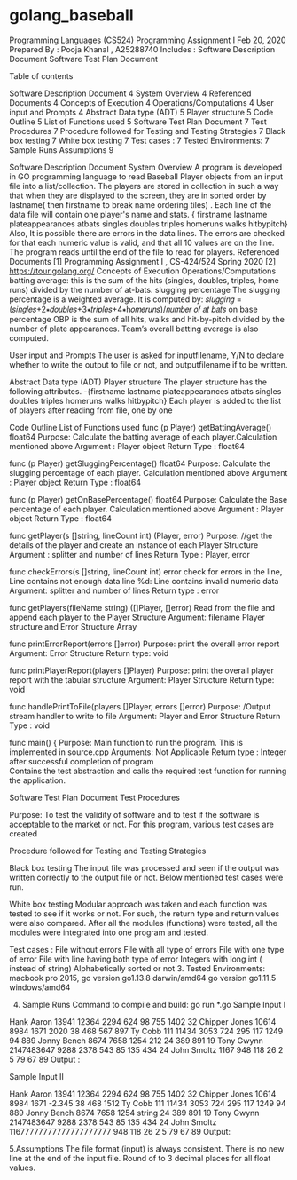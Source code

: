 # golang_baseball

Programming Languages (CS524) 
Programming Assignment I
Feb 20, 2020 
Prepared By : Pooja Khanal , A25288740
Includes : 
Software Description Document
Software Test Plan Document 














Table of contents 

Software Description Document	4
System Overview	4
Referenced Documents	4
Concepts of Execution	4
Operations/Computations	4
User input and Prompts	4
Abstract Data type (ADT)	5
Player structure	5
Code Outline	5
List of Functions used	5
Software Test Plan Document	7
    Test Procedures	7
Procedure followed for Testing and Testing Strategies	7
Black box testing	7
White box testing	7
Test cases :	7
Tested Environments:	7
       Sample Runs
       Assumptions	9

Software Description Document 
System Overview 
A program is developed in GO programming language to read Baseball Player objects from an input file into a list/collection. The players are stored in collection in such a way that when they are displayed to the screen, they are in sorted order by lastname( then firstname to break name ordering tiles) . Each line of the data file will contain one player's name and stats.
{ firstname lastname plateappearances atbats singles doubles triples homeruns walks hitbypitch} 
Also, It is possible there are errors in the data lines. The errors are checked for that each numeric value is valid, and that all 10 values are on the line. The program reads until the end of the file to read for players.
Referenced Documents 
[1] Programming Assignment I , CS-424/524 Spring 2020 
[2] https://tour.golang.org/
 Concepts of Execution 
Operations/Computations
batting average: this is the sum of the hits (singles, doubles, triples, home runs) divided by the number of at-bats.
slugging percentage The slugging percentage is a weighted average. It is computed by:
𝑠𝑙𝑢𝑔𝑔𝑖𝑛𝑔 = (𝑠𝑖𝑛𝑔𝑙𝑒𝑠+2∗𝑑𝑜𝑢𝑏𝑙𝑒𝑠+3∗𝑡𝑟𝑖𝑝𝑙𝑒𝑠+4∗h𝑜𝑚𝑒𝑟𝑢𝑛𝑠)/𝑛𝑢𝑚𝑏𝑒𝑟 𝑜𝑓 𝑎𝑡 𝑏𝑎𝑡𝑠
on base percentage OBP is the sum of all hits, walks and hit-by-pitch divided by the number of plate appearances.
Team’s overall batting average is also computed.


User input and Prompts
The user is asked for inputfilename, Y/N to declare whether to write the output to file or not, and outputfilename if to be written. 
							
Abstract Data type (ADT)
Player structure
The player structure has the following attributes. 
-{firstname lastname plateappearances atbats singles doubles triples homeruns walks hitbypitch} 
Each player is added to the list of players after reading from file, one by one 


Code Outline
List of Functions used
func (p Player) getBattingAverage() float64
Purpose: Calculate the batting average of each player.Calculation mentioned above 
Argument : Player object 
Return Type : float64


func (p Player) getSluggingPercentage() float64
Purpose: Calculate the slugging percentage of each player. Calculation mentioned above
Argument : Player object 
Return Type : float64


func (p Player) getOnBasePercentage() float64
Purpose: Calculate the Base percentage of each player. Calculation mentioned above
Argument : Player object 
Return Type : float64


func getPlayer(s []string, lineCount int) (Player, error)
Purpose: //get the details of the player and create an instance of each Player Structure
Argument : splitter and number of lines 
Return Type : Player, error


func checkErrors(s []string, lineCount int) error
check for errors in the line,
Line contains not enough data
line %d: Line contains invalid numeric data
Argument: splitter and number of lines 
Return type : error


func getPlayers(fileName string) ([]Player, []error)
Read from the file and append each player to the Player Structure
Argument: filename
Player structure and Error Structure Array


func printErrorReport(errors []error)
Purpose: print the overall error report
Argument: Error Structure 
Return type: void


func printPlayerReport(players []Player)
Purpose: print the overall player report with the tabular structure
Argument: Player Structure
Return type: void


func handlePrintToFile(players []Player, errors []error)
Purpose: /Output stream handler to write to file
Argument: Player and Error Structure
Return Type : void


func main() {
Purpose: Main function to run the program. This is implemented in source.cpp
Arguments: Not Applicable 
Return type : Integer after successful completion of program  
Contains the test abstraction and calls the required test function for running the application. 





Software Test Plan Document
Test Procedures


Purpose: To test the validity of software and to test if the software is acceptable to the market or not. For this program, various test cases are created 


Procedure followed for Testing and Testing Strategies 


Black box testing
The input file was processed and seen if the output was written correctly to the output file or not. 
Below mentioned test cases were run.


White box testing 
Modular approach was taken and each function was tested to see if it works or not. For such, the return type and return values were also compared. 
After all the modules (functions) were tested, all the modules were integrated into one program and tested.
 
Test cases : 
File without errors 
File with all type of errors 
File with one type of error 
File with line having both type of error
Integers with long int ( instead of string) 
Alphabetically sorted or not
3. Tested Environments:
macbook pro 2015, go version go1.13.8 darwin/amd64
go version go1.11.5 windows/amd64


4. Sample Runs
 Command to compile and build: go run *.go 
Sample Input I 

Hank Aaron 13941 12364 2294 624 98 755 1402 32
Chipper Jones 10614 8984 1671 2020 38 468 567 897
Ty Cobb 111 11434 3053 724 295 117 1249 94 889
Jonny Bench 8674 7658 1254 212 24 389 891 19
Tony Gwynn 2147483647 9288 2378 543 85 135 434 24
John Smoltz 1167 948 118 26 2 5 79 67 89
Output : 

Sample Input II

Hank Aaron 13941 12364 2294 624 98 755 1402 32
Chipper Jones 10614 8984 1671 -2.345 38 468 1512
Ty Cobb 111 11434 3053 724 295 117 1249 94 889
Jonny Bench 8674 7658 1254 string 24 389 891 19
Tony Gwynn 2147483647 9288 2378 543 85 135 434 24
John Smoltz 11677777777777777777777 948 118 26 2 5 79 67 89
Output: 

5.Assumptions
The file format (input) is always consistent. 
There is no new line at the end of the input file.
Round of to 3 decimal places for all float values.
